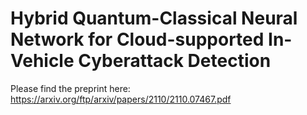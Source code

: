 # Hybrid Quantum-Classical Neural Network for Cloud-supported In-Vehicle Cyberattack Detection

Please find the preprint here: https://arxiv.org/ftp/arxiv/papers/2110/2110.07467.pdf
